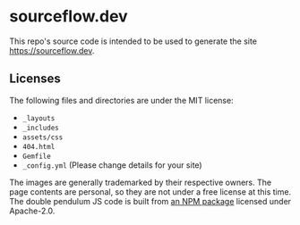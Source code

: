 # sourceflow.dev

This repo's source code is intended to be used to generate the site
<https://sourceflow.dev>.

## Licenses

The following files and directories are under the MIT license:

- `_layouts`
- `_includes`
- `assets/css`
- `404.html`
- `Gemfile`
- `_config.yml` (Please change details for your site)

The images are generally trademarked by their respective owners. The page
contents are personal, so they are not under a free license at this time. The
double pendulum JS code is built from
[an NPM package](https://www.npmjs.com/package/swirlnet-demos) licensed under
Apache-2.0.
